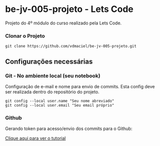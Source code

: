 # be-jv-005-projeto - Lets Code

Projeto do 4º módulo do curso realizado pela Lets Code.

### Clonar o Projeto

```git
git clone https://github.com/vdmaciel/be-jv-005-projeto.git
```

## Configurações necessárias

### Git - No ambiente local (seu notebook)

Configuração de e-mail e nome para envio de commits.
Esta config deve ser realizada dentro do repositório do projeto.

```git
git config --local user.name "Seu nome abreviado"
git config --local user.email "Seu email próprio"
```

### Github

Gerando token para acesso/envio dos commits para o Github:
 
[Clique aqui para ver o tutorial](https://docs.github.com/pt/authentication/keeping-your-account-and-data-secure/creating-a-personal-access-token)
